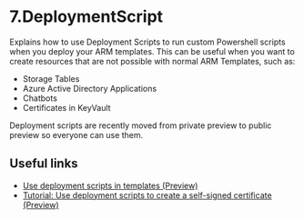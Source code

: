 # 7.DeploymentScript
Explains how to use Deployment Scripts to run custom Powershell scripts when you deploy your ARM templates. This can be useful when you want to create resources that are not possible with normal ARM Templates, such as: 
* Storage Tables
* Azure Active Directory Applications
* Chatbots
* Certificates in KeyVault

Deployment scripts are recently moved from private preview to public preview so everyone can use them.

## Useful links
* [Use deployment scripts in templates (Preview)](https://docs.microsoft.com/en-us/azure/azure-resource-manager/templates/deployment-script-template)
* [Tutorial: Use deployment scripts to create a self-signed certificate (Preview)](https://docs.microsoft.com/en-us/azure/azure-resource-manager/templates/template-tutorial-deployment-script)

